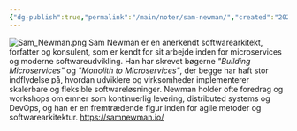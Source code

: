 ```yaml
---
{"dg-publish":true,"permalink":"/main/noter/sam-newman/","created":"2024-10-24T09:23:52.832+02:00"}
---
```



![Sam_Newman.png](/img/user/98_Images/Sam_Newman.png)
Sam Newman er en anerkendt softwarearkitekt, forfatter og konsulent, som er kendt for sit arbejde inden for microservices og moderne softwareudvikling. Han har skrevet bøgerne _"Building Microservices"_ og _"Monolith to Microservices"_, der begge har haft stor indflydelse på, hvordan udviklere og virksomheder implementerer skalerbare og fleksible softwareløsninger. Newman holder ofte foredrag og workshops om emner som kontinuerlig levering, distributed systems og DevOps, og han er en fremtrædende figur inden for agile metoder og softwarearkitektur.
https://samnewman.io/